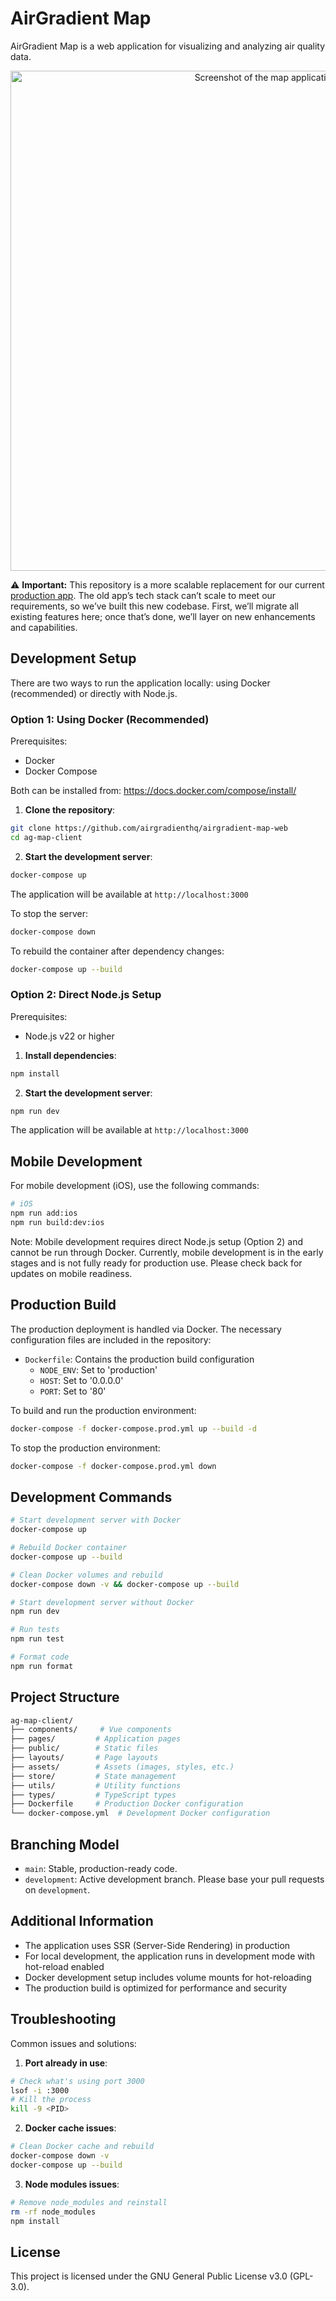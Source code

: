 # AirGradient Map

AirGradient Map is a web application for visualizing and analyzing air quality data.

<p align="center">
  <a href="https://github.com/user-attachments/assets/04455b37-6fe3-4584-b750-f49679d260fa">
    <img src="https://github.com/user-attachments/assets/04455b37-6fe3-4584-b750-f49679d260fa" width="800" alt="Screenshot of the map application">
  </a>
</p>


⚠️ **Important:** This repository is a more scalable replacement for our current [production app](https://www.airgradient.com/map/). 
The old app’s tech stack can’t scale to meet our requirements, so we’ve built this new codebase. First, we’ll migrate all existing features here; once that’s done, we’ll layer on new enhancements and capabilities.


## Development Setup

There are two ways to run the application locally: using Docker (recommended) or directly with Node.js.

### Option 1: Using Docker (Recommended)

Prerequisites:
- Docker
- Docker Compose

Both can be installed from: https://docs.docker.com/compose/install/

1. **Clone the repository**:
```bash
git clone https://github.com/airgradienthq/airgradient-map-web
cd ag-map-client
```

2. **Start the development server**:
```bash
docker-compose up
```

The application will be available at `http://localhost:3000`

To stop the server:
```bash
docker-compose down
```

To rebuild the container after dependency changes:
```bash
docker-compose up --build
```

### Option 2: Direct Node.js Setup

Prerequisites:
- Node.js v22 or higher

1. **Install dependencies**:
```bash
npm install
```

2. **Start the development server**:
```bash
npm run dev
```

The application will be available at `http://localhost:3000`

## Mobile Development

For mobile development (iOS), use the following commands:

```bash
# iOS
npm run add:ios
npm run build:dev:ios

```

Note: Mobile development requires direct Node.js setup (Option 2) and cannot be run through Docker. Currently, mobile development is in the early stages and is not fully ready for production use. Please check back for updates on mobile readiness.

## Production Build

The production deployment is handled via Docker. The necessary configuration files are included in the repository:

- `Dockerfile`: Contains the production build configuration
  - `NODE_ENV`: Set to 'production'
  - `HOST`: Set to '0.0.0.0'
  - `PORT`: Set to '80'

 To build and run the production environment:
```bash
docker-compose -f docker-compose.prod.yml up --build -d
```

To stop the production environment:
```bash
docker-compose -f docker-compose.prod.yml down
```


## Development Commands

```bash
# Start development server with Docker
docker-compose up

# Rebuild Docker container
docker-compose up --build

# Clean Docker volumes and rebuild
docker-compose down -v && docker-compose up --build

# Start development server without Docker
npm run dev

# Run tests
npm run test

# Format code
npm run format
```

## Project Structure

```bash
ag-map-client/
├── components/     # Vue components
├── pages/         # Application pages
├── public/        # Static files
├── layouts/       # Page layouts
├── assets/        # Assets (images, styles, etc.)
├── store/         # State management
├── utils/         # Utility functions
├── types/         # TypeScript types
├── Dockerfile     # Production Docker configuration
└── docker-compose.yml  # Development Docker configuration
```

## Branching Model

- `main`: Stable, production-ready code.
- `development`: Active development branch. Please base your pull requests on `development`.

## Additional Information

- The application uses SSR (Server-Side Rendering) in production
- For local development, the application runs in development mode with hot-reload enabled
- Docker development setup includes volume mounts for hot-reloading
- The production build is optimized for performance and security

## Troubleshooting

Common issues and solutions:

1. **Port already in use**:
```bash
# Check what's using port 3000
lsof -i :3000
# Kill the process
kill -9 <PID>
```

2. **Docker cache issues**:
```bash
# Clean Docker cache and rebuild
docker-compose down -v
docker-compose up --build
```

3. **Node modules issues**:
```bash
# Remove node_modules and reinstall
rm -rf node_modules
npm install
```

## License

This project is licensed under the GNU General Public License v3.0 (GPL-3.0).

